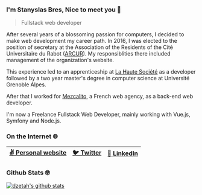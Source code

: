 ### I'm **Stanyslas Bres**, Nice to meet you 👋

> Fullstack web developer

After several years of a blossoming passion for computers, I decided to make web development my career path.
In 2016, I was elected to the position of secretary at the Association of the Residents of the Cité Universitaire du Rabot ([ARCUR](https://www.arcur.fr)). My responsiblities there included management of the organization's website.

This experience led to an apprenticeship at [La Haute Société](https://www.lahautesociete.com) as a developer followed by a two year master's degree in computer science at Université Grenoble Alpes.

After that I worked for [Mezcalito](https://www.mezcalito.fr), a French web agency, as a back-end web developer.

I'm now a Freelance Fullstack Web Developer, mainly working with Vue.js, Symfony and Node.js.

### On the Internet 🌐

| [✌️ Personal website](https://www.stanyslasbres.fr) | [🐦 Twitter](https://twitter.com/stanyslasbres) | [💼 LinkedIn](https://www.linkedin.com/in/stanyslasbres) |
| --------------------------------------------------- | ----------------------------------------------- | -------------------------------------------------------- |

### Github Stats 🤓

[![dzetah's github stats](https://github-readme-stats.vercel.app/api?username=dzetah)](https://github.com/anuraghazra/github-readme-stats)
